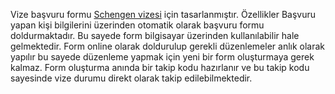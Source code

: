 Vize başvuru formu
[Schengen vizesi](https://www.schengenvize.org/) için tasarlanmıştır.
Özellikler
Başvuru yapan kişi bilgilerini üzerinden otomatik olarak başvuru formu doldurmaktadır. Bu sayede form bilgisayar üzerinden kullanılabilir hale gelmektedir.
Form online olarak doldurulup gerekli düzenlemeler anlık olarak yapılır bu sayede düzenleme yapmak için yeni bir form oluşturmaya gerek kalmaz.
Form oluşturma anında bir takip kodu hazırlanır ve bu takip kodu sayesinde vize durumu direkt olarak takip edilebilmektedir.
